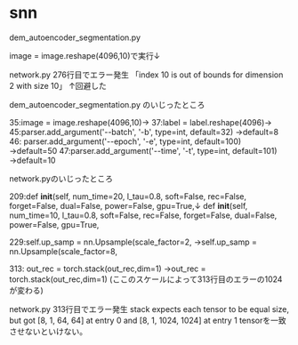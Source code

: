 # snn

dem_autoencoder_segmentation.py

 image = image.reshape(4096,10)で実行↓
 
 
network.py  276行目でエラー発生
「index 10 is out of bounds for dimension 2 with size 10」
↑回避した


dem_autoencoder_segmentation.py のいじったところ

35:image = image.reshape(4096,10)→
37:label = label.reshape(4096)→
45:parser.add_argument('--batch', '-b', type=int, default=32)  →default=8
46: parser.add_argument('--epoch', '-e', type=int, default=100)  →default=50
47:parser.add_argument('--time', '-t', type=int, default=101)  →default=10

network.pyのいじったところ

209:def __init__(self, num_time=20, l_tau=0.8, soft=False, rec=False, forget=False, dual=False, power=False, gpu=True,↓
    def __init__(self, num_time=10, l_tau=0.8, soft=False, rec=False, forget=False, dual=False, power=False, gpu=True,

229:self.up_samp = nn.Upsample(scale_factor=2, →self.up_samp = nn.Upsample(scale_factor=8,
 
    
313: out_rec = torch.stack(out_rec,dim=1)  →out_rec = torch.stack(out_rec,dim=1)
(ここのスケールによって313行目のエラーの1024が変わる)

network.py  313行目でエラー発生
stack expects each tensor to be equal size, but got [8, 1, 64, 64] at entry 0 and [8, 1, 1024, 1024] at entry 1
tensorを一致させないといけない。

